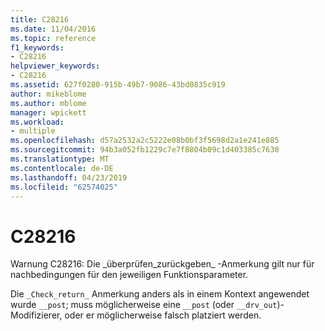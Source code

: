 ```yaml
---
title: C28216
ms.date: 11/04/2016
ms.topic: reference
f1_keywords:
- C28216
helpviewer_keywords:
- C28216
ms.assetid: 627f0280-915b-49b7-9086-43bd0835c919
author: mikeblome
ms.author: mblome
manager: wpickett
ms.workload:
- multiple
ms.openlocfilehash: d57a2532a2c5222e08b0bf3f5698d2a1e241e885
ms.sourcegitcommit: 94b3a052fb1229c7e7f8804b09c1d403385c7630
ms.translationtype: MT
ms.contentlocale: de-DE
ms.lasthandoff: 04/23/2019
ms.locfileid: "62574025"
---
```

# <a name="c28216"></a>C28216
Warnung C28216: Die \_überprüfen\_zurückgeben\_ -Anmerkung gilt nur für nachbedingungen für den jeweiligen Funktionsparameter.

 Die `_Check_return_` Anmerkung anders als in einem Kontext angewendet wurde `__post`; muss möglicherweise eine `__post` (oder `__drv_out`)-Modifizierer, oder er möglicherweise falsch platziert werden.